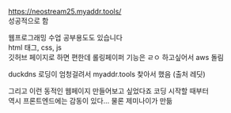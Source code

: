 https://neostream25.myaddr.tools/  
성공적으로 함  

웹프로그래밍 수업 공부용도도 있습니다  
html 태그, css, js  
깃허브 페이지로 하면 편한데 롤링페이퍼 기능은 ㄹㅇ 하고싶어서 aws 돌림  

duckdns 로딩이 엄청걸려서 myaddr.tools 찾아서 했음 (출처 레딧)

그리고 이런 동적인 웹페이지 만들어보고 싶었다죠 코딩 시작할 때부터  
역시 프론트엔드에는 감동이 있다... 물론 제미나이가 만듦

